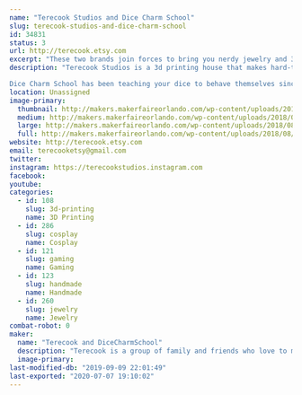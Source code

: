 ```yaml
---
name: "Terecook Studios and Dice Charm School"
slug: terecook-studios-and-dice-charm-school
id: 34831
status: 3
url: http://terecook.etsy.com
excerpt: "These two brands join forces to bring you nerdy jewelry and 3d printed cosplay accessories!"
description: "Terecook Studios is a 3d printing house that makes hard-to-find, custom-designed cosplay accessories. Every cosplay seems to have that one !@#$ thing you can't find or make to save your life; Terecook specializes in that one !@#$ thing. 3d printed accessories are great, because they're more durable and less bulky than foam, but lighter and more affordable than metal. Available for any custom 3d printing orders, and we do a few props and toys too!

Dice Charm School has been teaching your dice to behave themselves since 2016, specializing in polyhedral dice jewelry with the highest roll facing out for luck. (Natural 20s not guaranteed.) We also offer hand-drawn pins, pride jewelry, and a few other nerdy treasures!"
location: Unassigned
image-primary:
  thumbnail: http://makers.makerfaireorlando.com/wp-content/uploads/2018/08/2018-07-19-14.25.16-150x150.jpg
  medium: http://makers.makerfaireorlando.com/wp-content/uploads/2018/08/2018-07-19-14.25.16-300x225.jpg
  large: http://makers.makerfaireorlando.com/wp-content/uploads/2018/08/2018-07-19-14.25.16-1024x768.jpg
  full: http://makers.makerfaireorlando.com/wp-content/uploads/2018/08/2018-07-19-14.25.16.jpg
website: http://terecook.etsy.com
email: terecooketsy@gmail.com
twitter: 
instagram: https://terecookstudios.instagram.com
facebook: 
youtube: 
categories:
  - id: 108
    slug: 3d-printing
    name: 3D Printing
  - id: 286
    slug: cosplay
    name: Cosplay
  - id: 121
    slug: gaming
    name: Gaming
  - id: 123
    slug: handmade
    name: Handmade
  - id: 260
    slug: jewelry
    name: Jewelry
combat-robot: 0
maker:
  name: "Terecook and DiceCharmSchool"
  description: "Terecook is a group of family and friends who love to make things. So far all we have is an Etsy shop and a lot of ambition, but we've got big plans!"
  image-primary: 
last-modified-db: "2019-09-09 22:01:49"
last-exported: "2020-07-07 19:10:02"
---
```

